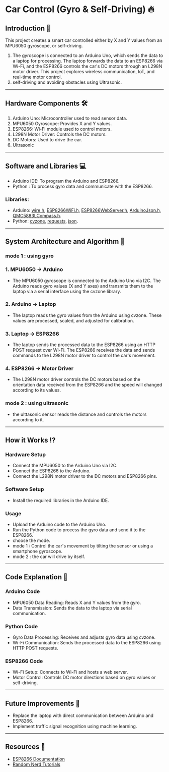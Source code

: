 # **Car Control (Gyro & Self-Driving)** 🔥


## Introduction 🚀
This project creates a smart car controlled either by X and Y values from an MPU6050 gyroscope, or self-driving.
1. The gyroscope is connected to an Arduino Uno, which sends the data to a laptop for processing. The laptop forwards the data to an ESP8266 via Wi-Fi, and the ESP8266 controls the car's DC motors through an L298N motor driver. This project explores wireless communication, IoT, and real-time motor control.
2. self-driving and avoiding obstacles using Ultrasonic.

---

## Hardware Components 🛠
1. Arduino Uno: Microcontroller used to read sensor data.
2. MPU6050 Gyroscope: Provides X and Y values.
3. ESP8266: Wi-Fi module used to control motors.
4. L298N Motor Driver: Controls the DC motors.
5. DC Motors: Used to drive the car.
6. Ultrasonic

---

## Software and Libraries 💻
- Arduino IDE: To program the Arduino and ESP8266.
- Python : To process gyro data and communicate with the ESP8266.
### Libraries:
- Arduino: [wire.h]( https://www.arduino.cc/reference/en/libraries/wire/), [ESP8266WiFi.h](https://github.com/esp8266/Arduino/blob/master/libraries/ESP8266WiFi/ESP8266WiFi.h), [ESP8266WebServer.h](https://arduino-esp8266.readthedocs.io/en/latest/esp8266webserver/readme.html), [ArduinoJson.h](https://arduinojson.org/), [QMC5883LCompass.h](https://github.com/mprograms/QMC5883LCompass).
- Python: [cvzone](https://pypi.org/project/cvzone/), [requests](https://docs.python-requests.org/en/latest/), [json](https://docs.python.org/3/library/json.html).

---

## System Architecture and Algorithm 🧠

### mode 1 : using gyro
### 1. MPU6050 → Arduino
- The MPU6050 gyroscope is connected to the Arduino Uno via I2C. The Arduino reads gyro values (X and Y axes) and transmits them to the laptop via a serial interface using the cvzone library.

### 2. Arduino → Laptop
- The laptop reads the gyro values from the Arduino using cvzone. These values are processed, scaled, and adjusted for calibration.

### 3. Laptop → ESP8266
- The laptop sends the processed data to the ESP8266 using an HTTP POST request over Wi-Fi. The ESP8266 receives the data and sends commands to the L298N motor driver to control the car's movement.

### 4. ESP8266 → Motor Driver
- The L298N motor driver controls the DC motors based on the orientation data received from the ESP8266 and the speed will changed according to its values.

### mode 2 : using ultrasonic

- the ulttasonic sensor reads the distance and controls the motors according to it.

---

## How it Works  ⁉️

### Hardware Setup
- Connect the MPU6050 to the Arduino Uno via I2C.
- Connect the ESP8266 to the Arduino.
- Connect the L298N motor driver to the DC motors and ESP8266 pins.

### Software Setup
- Install the required libraries in the Arduino IDE.

### Usage

- Upload the Arduino code to the Arduino Uno.
- Run the Python code to process the gyro data and send it to the ESP8266.
- choose the mode.
- mode 1 : Control the car's movement by tilting the sensor or using a smartphone gyroscope.
- mode 2 : the car will drive by itself.

---

## Code Explanation 📝

### Arduino Code
- MPU6050 Data Reading: Reads X and Y values from the gyro.
- Data Transmission: Sends the data to the laptop via serial communication.
### Python Code
- Gyro Data Processing: Receives and adjusts gyro data using cvzone.
- Wi-Fi Communication: Sends the processed data to the ESP8266 using HTTP POST requests.
### ESP8266 Code
- Wi-Fi Setup: Connects to Wi-Fi and hosts a web server.
- Motor Control: Controls DC motor directions based on gyro values or self-driving.

---


## Future Improvements 👀
 
- Replace the laptop with direct communication between Arduino and ESP8266.
- Implement traffic signal recognition using machine learning.

---

## Resources 📌

- [ESP8266 Documentation](https://docs.espressif.com)
- [Random Nerd Tutorials](https://randomnerdtutorials.com)
